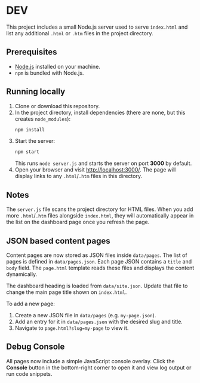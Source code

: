 # DEV

This project includes a small Node.js server used to serve `index.html` and list any additional `.html` or `.htm` files in the project directory.

## Prerequisites

- [Node.js](https://nodejs.org/) installed on your machine.
- `npm` is bundled with Node.js.

## Running locally

1. Clone or download this repository.
2. In the project directory, install dependencies (there are none, but this creates `node_modules`):
   ```bash
   npm install
   ```
3. Start the server:
   ```bash
   npm start
   ```
   This runs `node server.js` and starts the server on port **3000** by default.
4. Open your browser and visit [http://localhost:3000/](http://localhost:3000/). The page will display links to any `.html`/`.htm` files in this directory.

## Notes

The `server.js` file scans the project directory for HTML files. When you add more `.html`/`.htm` files alongside `index.html`, they will automatically appear in the list on the dashboard page once you refresh the page.

## JSON based content pages

Content pages are now stored as JSON files inside `data/pages`. The list of pages is defined in `data/pages.json`. Each page JSON contains a `title` and `body` field. The `page.html` template reads these files and displays the content dynamically.

The dashboard heading is loaded from `data/site.json`. Update that file to change the main page title shown on `index.html`.

To add a new page:

1. Create a new JSON file in `data/pages` (e.g. `my-page.json`).
2. Add an entry for it in `data/pages.json` with the desired slug and title.
3. Navigate to `page.html?slug=my-page` to view it.

## Debug Console

All pages now include a simple JavaScript console overlay. Click the **Console** button in the bottom-right corner to open it and view log output or run code snippets.
